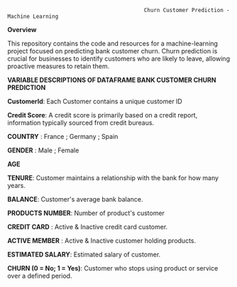                                                Churn Customer Prediction - Machine Learning  
                                                             
                                                         
**Overview**


This repository contains the code and resources for a machine-learning project focused on predicting bank customer churn. Churn prediction is crucial for businesses to identify customers who are likely to leave, allowing proactive measures to retain them.

____________________________________________VARIABLE DESCRIPTIONS OF DATAFRAME BANK CUSTOMER CHURN PREDICTION____________________________________________

**CustomerId**: Each Customer contains a unique customer ID

**Credit Score**: A credit score is primarily based on a credit report, information typically sourced from credit bureaus.

**COUNTRY** : France ; Germany ; Spain

**GENDER** : Male ; Female

**AGE** 

**TENURE**: Customer maintains a relationship with the bank for how many years.

**BALANCE**: Customer's average bank balance.

**PRODUCTS NUMBER**: Number of product's customer

**CREDIT CARD** : Active & Inactive credit card customer.

**ACTIVE MEMBER** : Active & Inactive customer holding products.

**ESTIMATED SALARY**: Estimated salary of customer.

**CHURN (0 = No; 1 = Yes)**: Customer who stops using product or service over a defined period. 
